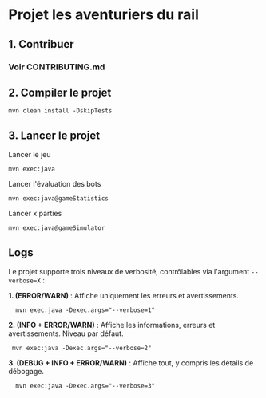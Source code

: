 # Projet les aventuriers du rail

## **1. Contribuer**

### **Voir CONTRIBUTING.md**

## **2. Compiler le projet**

```
mvn clean install -DskipTests
```

## **3. Lancer le projet**

Lancer le jeu
```
mvn exec:java
```

Lancer l'évaluation des bots
```
mvn exec:java@gameStatistics
```

Lancer x parties
```
mvn exec:java@gameSimulator
```


## **Logs**

Le projet supporte trois niveaux de verbosité, contrôlables via l'argument `--verbose=X` :

**1. (ERROR/WARN)** : Affiche uniquement les erreurs et avertissements.
```
  mvn exec:java -Dexec.args="--verbose=1" 
```
**2. (INFO + ERROR/WARN)** : Affiche les informations, erreurs et avertissements. Niveau par défaut.
```
 mvn exec:java -Dexec.args="--verbose=2" 
```
**3. (DEBUG + INFO + ERROR/WARN)** : Affiche tout, y compris les détails de débogage.
```
  mvn exec:java -Dexec.args="--verbose=3"
```



